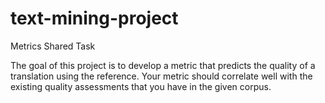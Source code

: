 # text-mining-project
Metrics Shared Task

The goal of this project is to develop a metric that predicts the quality of a translation using the reference. Your metric should correlate well with the existing quality assessments that you have in the given corpus. 
